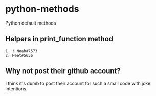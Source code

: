# python-methods
Python default methods

## Helpers in print_function method
```
1. ! Noah#7573
2. Heet#5656
```

## Why not post their github account?
I think it's dumb to post their account for such a small code with joke intentions.

